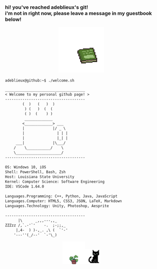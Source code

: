 ### hi! you've reached adeblieux's git! <br> i'm not in right now, please leave a message in my guestbook below! 
<div align="center">
    <a href="https://github.com/adeblieux/adeblieux/issues/1">
        <img src="img/giphy (1).gif" alt="Book" width="150" height="150" />
    </a>
</div>

```console
adeblieux@github:~$ ./welcome.sh
```
```
_____________________________________
< Welcome to my personal github page! >
------------------------------------- 
        (  )   (   )  )
         ) (   )  (  (
         ( )  (    ) )
         _____________
        <_____________> ___
        |             |/ _ \
        |               | | |
        |               |_| |
     ___|             |\___/
    /    \___________/    \
    \_____________________/
------------------------------------- 

OS: Windows 10, iOS
Shell: PowerShell, Bash, Zsh
Host: Louisiana State University
Kernel: Computer Science: Software Engineering
IDE: VSCode 1.64.0

Languages.Programming: C++, Python, Java, JavaScript
Languages.Computer: HTML5, CSS3, JSON, LaTeX, Markdown
Languages.Technology: Unity, Photoshop, Aesprite

------------------------------------- 
      |\      _,,,---,,_
ZZZzz /,`.-'`'    -.  ;-;;,_
     |,4-  ) )-,_. ,\ (  `'-'
    '---''(_/--'  `-'\_)  
```

<div align="center">
    <img src="img/giphy (2).gif" alt="Book" width="75" height="75" /><img src="img/giphy.gif" alt="Book" width="50" height="50" />
</div>

